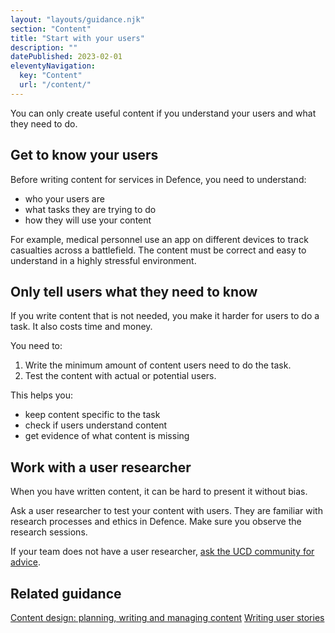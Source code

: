 ```yaml
---
layout: "layouts/guidance.njk"
section: "Content"
title: "Start with your users"
description: ""
datePublished: 2023-02-01
eleventyNavigation:
  key: "Content"
  url: "/content/"
---
```


You can only create useful content if you understand your users and what they need to do.

## Get to know your users

Before writing content for services in Defence, you need to understand: 

- who your users are
- what tasks they are trying to do
- how they will use your content 

For example, medical personnel use an app on different devices to track casualties across a battlefield. The content must be correct and easy to understand in a highly stressful environment.
 
## Only tell users what they need to know

If you write content that is not needed, you make it harder for users to do a task. It also costs time and money. 

You need to:

1. Write the minimum amount of content users need to do the task.
2. Test the content with actual or potential users.

This helps you:

- keep content specific to the task
- check if users understand content
- get evidence of what content is missing

## Work with a user researcher

When you have written content, it can be hard to present it without bias.

Ask a user researcher to test your content with users. They are familiar with research processes and ethics in Defence. Make sure you observe the research sessions.

If your team does not have a user researcher, [ask the UCD community for advice](https://servicemanual.digital.mod.uk/your-community/user-centred-design/). 

## Related guidance
[Content design: planning, writing and managing content](https://www.gov.uk/guidance/content-design)
[Writing user stories](https://www.gov.uk/service-manual/agile-delivery/writing-user-stories)



